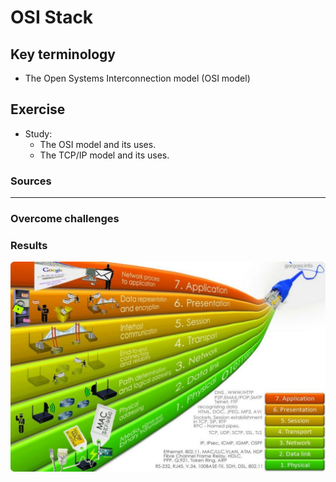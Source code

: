 # OSI Stack




## Key terminology
- The Open Systems Interconnection model (OSI model)

## Exercise
 - Study:
    - The OSI model and its uses.
    - The TCP/IP model and its uses.



### Sources



****

### Overcome challenges


### Results
![image](/00_includes/networking_OSI_1.jpeg)

